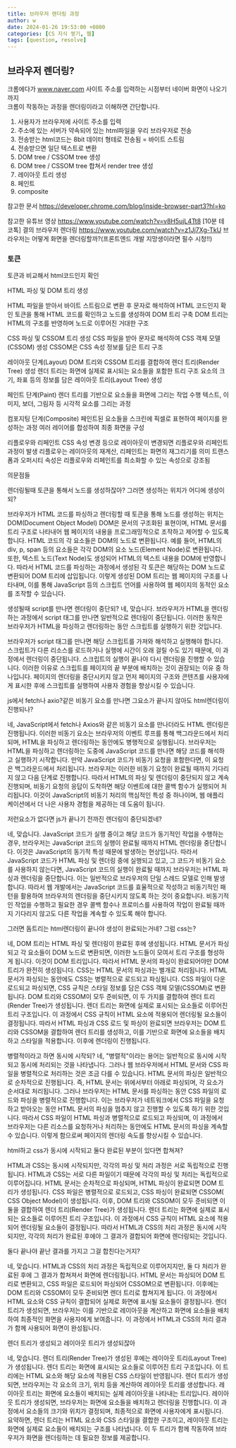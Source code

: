 ```yaml
---
title: 브라우저 렌더링 과정
author: w
date: 2024-01-26 19:53:00 +0800
categories: [CS 지식 쌓기, 웹]
tags: [question, resolve]
---
```


## 브라우저 렌더링?

크롬에다가 www.naver.com 사이트 주소를 입력하는 시점부터 네이버 화면이 나오기까지<br>
크롬이 작동하는 과정을 렌더링이라고 이해하면 간단합니다.

1. 사용자가 브라우저에 사이트 주소를 입력
2. 주소에 있는 서버가 약속되어 있는 html파일을 우리 브라우저로 전송
3. 전송받는 html코드는 8bit 데이터 형테로 전송됨 = 바이트 스트림
4. 전송받으면 일단 텍스트로 변환
5. DOM tree / CSSOM tree 생성
6. DOM tree / CSSOM tree 합쳐서 render tree 생성
7. 레이아웃 트리 생성
8. 페인트
9. composite

참고한 문서
https://developer.chrome.com/blog/inside-browser-part3?hl=ko

참고한 유튜브 영상
https://www.youtube.com/watch?v=v8H5ujL4Tt8 [10분 테코톡] 결의 브라우저 렌더링
https://www.youtube.com/watch?v=z1Jj7Xg-TkU 브라우저는 어떻게 화면을 렌더링할까?(프론트엔드 개발 지망생이라면 필수 시청!!)

### 토큰
토큰과 비교해서 html코드인지 확인


HTML 파싱 및 DOM 트리 생성

HTML 파일을 받아서 바이트 스트림으로 변환 후 문자로 해석하여 HTML 코드인지 확인
토큰을 통해 HTML 코드를 확인하고 노드를 생성하여 DOM 트리 구축
DOM 트리는 HTML의 구조를 반영하며 노드로 이루어진 거대한 구조

CSS 파싱 및 CSSOM 트리 생성
CSS 파일을 받아 문자로 해석하여 CSS 객체 모델(CSSOM) 생성
CSSOM은 CSS 속성 정보를 담은 트리 구조

레이아웃 단계(Layout)
DOM 트리와 CSSOM 트리를 결합하여 렌더 트리(Render Tree) 생성
렌더 트리는 화면에 실제로 표시되는 요소들을 포함한 트리 구조
요소의 크기, 좌표 등의 정보를 담은 레이아웃 트리(Layout Tree) 생성

페인트 단계(Paint)
렌더 트리를 기반으로 요소들을 화면에 그리는 작업 수행
텍스트, 이미지, 보더, 그림자 등 시각적 요소를 그리는 과정

컴포지팅 단계(Composite)
페인트된 요소들을 스크린에 픽셀로 표현하여 페이지를 완성하는 과정
여러 레이어를 합성하여 최종 화면을 구성

리플로우와 리페인트
CSS 속성 변경 등으로 레이아웃이 변경되면 리플로우와 리페인트 과정이 발생
리플로우는 레이아웃의 재계산, 리페인트는 화면의 재그리기를 의미
트랜스폼과 오퍼시티 속성은 리플로우와 리페인트를 최소화할 수 있는 속성으로 강조됨


의문점들

렌더링될때 토큰을 통해서 노드를 생성하잖아? 그러면 생성하는 위치가 어디에 생성이되? 

브라우저가 HTML 코드를 파싱하고 렌더링할 때 토큰을 통해 노드를 생성하는 위치는 DOM(Document Object Model)
DOM은 문서의 구조화된 표현이며, HTML 문서를 트리 구조로 나타내어 웹 페이지의 내용을 프로그래밍적으로 조작하고 제어할 수 있도록 합니다.
HTML 코드의 각 요소들은 DOM의 노드로 변환됩니다. 예를 들어, HTML의 div, p, span 등의 요소들은 각각 DOM의 요소 노드(Element Node)로 변환됩니다. 또한, 텍스트 노드(Text Node)도 생성되어 HTML의 텍스트 내용을 DOM에 반영합니다.
따라서 HTML 코드를 파싱하는 과정에서 생성된 각 토큰은 해당하는 DOM 노드로 변환되어 DOM 트리에 삽입됩니다. 이렇게 생성된 DOM 트리는 웹 페이지의 구조를 나타내며, 이를 통해 JavaScript 등의 스크립트 언어를 사용하여 웹 페이지의 동적인 요소를 조작할 수 있습니다.

생성될때 script를 만나면 렌더링이 중단되?
네, 맞습니다. 브라우저가 HTML을 렌더링하는 과정에서 script
태그를 만나면 일반적으로 렌더링이 중단됩니다. 이러한 동작은 브라우저가 HTML을 파싱하고 렌더링하는 동안 스크립트를 실행하기 위한 것입니다.

브라우저가 script
태그를 만나면 해당 스크립트를 가져와 해석하고 실행해야 합니다. 스크립트가 다른 리소스를 로드하거나 실행에 시간이 오래 걸릴 수도 있기 때문에, 이 과정에서 렌더링이 중단됩니다. 스크립트의 실행이 끝나야 다시 렌더링을 진행할 수 있습니다.
이러한 이유로 스크립트를 페이지의 끝 부분에 배치하는 것이 권장되는 이유 중 하나입니다. 페이지의 렌더링을 중단시키지 않고 먼저 페이지의 구조와 콘텐츠를 사용자에게 표시한 후에 스크립트를 실행하여 사용자 경험을 향상시킬 수 있습니다.

js에서 fetch나 axio?같은 비동기 요소를 만나면 그요소가 끝나지 않아도 html렌더링이 진행되나?

네, JavaScript에서 fetch나 Axios와 같은 비동기 요소를 만나더라도 HTML 렌더링은 진행됩니다. 이러한 비동기 요소는 브라우저의 이벤트 루프를 통해 백그라운드에서 처리되며, HTML을 파싱하고 렌더링하는 동안에도 병행적으로 실행됩니다.
브라우저는 HTML을 파싱하고 렌더링하는 도중에 JavaScript 코드를 만나면 해당 코드를 해석하고 실행하기 시작합니다. 만약 JavaScript 코드가 비동기 요청을 포함한다면, 이 요청은 백그라운드에서 처리됩니다. 브라우저는 이러한 비동기 요청이 완료될 때까지 기다리지 않고 다음 단계로 진행합니다.
따라서 HTML의 파싱 및 렌더링이 중단되지 않고 계속 진행되며, 비동기 요청의 응답이 도착하면 해당 이벤트에 대한 콜백 함수가 실행되어 처리됩니다. 이것이 JavaScript의 비동기 처리의 핵심적인 특성 중 하나이며, 웹 애플리케이션에서 더 나은 사용자 경험을 제공하는 데 도움이 됩니다.

저런요소가 없다면 js가 끝나기 전까진 렌더링이 중단되겠네?

네, 맞습니다. JavaScript 코드가 실행 중이고 해당 코드가 동기적인 작업을 수행하는 경우, 브라우저는 JavaScript 코드의 실행이 완료될 때까지 HTML 렌더링을 중단합니다. 이것은 JavaScript의 동기적 특성 때문에 발생하는 현상입니다.
따라서 JavaScript 코드가 HTML 파싱 및 렌더링 중에 실행되고 있고, 그 코드가 비동기 요소를 사용하지 않는다면, JavaScript 코드의 실행이 완료될 때까지 브라우저는 HTML 파싱과 렌더링을 중단합니다. 이는 일반적으로 브라우저의 단일 스레드 모델로 인해 발생합니다.
따라서 웹 개발에서는 JavaScript 코드를 효율적으로 작성하고 비동기적인 패턴을 활용하여 브라우저의 렌더링을 중단시키지 않도록 하는 것이 중요합니다. 비동기적인 작업을 수행하고 필요한 경우 콜백 함수나 프로미스를 사용하여 작업이 완료될 때까지 기다리지 않고도 다른 작업을 계속할 수 있도록 해야 합니다.


그러면 돔트리는 html렌더링이 끝나야 생성이 완료되는거네? 그럼 css는?

네, DOM 트리는 HTML 파싱 및 렌더링이 완료된 후에 생성됩니다. HTML 문서가 파싱되고 각 요소들이 DOM 노드로 변환되면, 이러한 노드들이 모여서 트리 구조를 형성하게 됩니다. 이것이 DOM 트리입니다. 따라서 HTML 문서의 파싱이 완료되어야만 DOM 트리가 완전히 생성됩니다.
CSS는 HTML 문서의 파싱과는 별개로 처리됩니다. HTML 문서가 파싱되는 동안에도 CSS는 병렬적으로 로드되고 파싱됩니다. CSS 파일이 다운로드되고 파싱되면, CSS 규칙은 스타일 정보를 담은 CSS 객체 모델(CSSOM)로 변환됩니다.
DOM 트리와 CSSOM이 모두 준비되면, 이 두 가지를 결합하여 렌더 트리(Render Tree)가 생성됩니다. 렌더 트리는 화면에 실제로 표시되는 요소들로 이루어진 트리 구조입니다. 이 과정에서 CSS 규칙이 HTML 요소에 적용되어 렌더링될 요소들이 결정됩니다.
따라서 HTML 파싱과 CSS 로드 및 파싱이 완료되면 브라우저는 DOM 트리와 CSSOM을 결합하여 렌더 트리를 생성하고, 이를 기반으로 화면에 요소들을 배치하고 스타일을 적용합니다. 이후에 렌더링이 진행됩니다.

병렬적이라고 하면 동시에 시작되?
네, "병렬적"이라는 용어는 일반적으로 동시에 시작되고 동시에 처리되는 것을 나타냅니다. 그러나 웹 브라우저에서 HTML 문서와 CSS 파일을 병렬적으로 처리하는 것은 조금 다를 수 있습니다.
HTML 문서의 파싱은 일반적으로 순차적으로 진행됩니다. 즉, HTML 문서는 위에서부터 아래로 파싱되며, 각 요소가 순서대로 처리됩니다. 그러나 브라우저는 HTML 문서를 파싱하는 동안 CSS 파일의 로드와 파싱을 병렬적으로 진행합니다. 이는 브라우저가 네트워크에서 CSS 파일을 요청하고 받아오는 동안 HTML 문서의 파싱을 멈추지 않고 진행할 수 있도록 하기 위한 것입니다.
따라서 CSS 파일이 HTML 파싱과 병렬적으로 로드되고 파싱되며, 이 과정에서 브라우저는 다른 리소스를 요청하거나 처리하는 동안에도 HTML 문서의 파싱을 계속할 수 있습니다. 이렇게 함으로써 페이지의 렌더링 속도를 향상시킬 수 있습니다.

html하고 css가 동시에 시작되고 둘다 완료된 부분이 있다면 합쳐져?

HTML과 CSS는 동시에 시작되지만, 각각의 파싱 및 처리 과정은 서로 독립적으로 진행됩니다. HTML과 CSS는 서로 다른 파일이기 때문에 각각의 파싱 및 처리는 독립적으로 이루어집니다.
HTML 문서는 순차적으로 파싱되며, HTML 파싱이 완료되면 DOM 트리가 생성됩니다. CSS 파일은 병렬적으로 로드되고, CSS 파싱이 완료되면 CSSOM( CSS Object Model)이 생성됩니다.
이후, DOM 트리와 CSSOM이 모두 준비되면 이 둘을 결합하여 렌더 트리(Render Tree)가 생성됩니다. 렌더 트리는 화면에 실제로 표시되는 요소들로 이루어진 트리 구조입니다. 이 과정에서 CSS 규칙이 HTML 요소에 적용되어 렌더링될 요소들이 결정됩니다.
따라서 HTML과 CSS의 처리 과정은 동시에 시작되지만, 각각의 처리가 완료된 후에야 그 결과가 결합되어 화면에 렌더링되는 것입니다.

둘다 끝나야 끝난 결과를 가지고 그걸 합친다는거지?

네, 맞습니다. HTML과 CSS의 처리 과정은 독립적으로 이루어지지만, 둘 다 처리가 완료된 후에 그 결과가 합쳐져서 화면에 렌더링됩니다.
HTML 문서는 파싱되어 DOM 트리로 변환되고, CSS 파일은 로드되어 파싱되어 CSSOM으로 변환됩니다. 이후에는 DOM 트리와 CSSOM이 모두 준비되면 렌더 트리로 합쳐지게 됩니다. 이 과정에서 HTML 요소와 CSS 규칙이 결합되어 실제로 화면에 표시될 요소들이 결정됩니다.
렌더 트리가 생성되면, 브라우저는 이를 기반으로 레이아웃을 계산하고 화면에 요소들을 배치하여 최종적인 화면을 사용자에게 보여줍니다. 이 과정에서 HTML과 CSS의 처리 결과가 함께 사용되어 화면이 완성됩니다.

렌더 트리가 생성되고 레이아웃 트리가 생성되잖아 

네, 맞습니다. 렌더 트리(Render Tree)가 생성된 후에는 레이아웃 트리(Layout Tree)가 생성됩니다.
렌더 트리는 화면에 표시되는 요소들로 이루어진 트리 구조입니다. 이 트리에는 HTML 요소와 해당 요소에 적용된 CSS 스타일이 반영됩니다.
렌더 트리가 생성되면, 브라우저는 각 요소의 크기, 위치 등을 계산하여 레이아웃 트리를 생성합니다. 레이아웃 트리는 화면에 요소들이 배치되는 실제 레이아웃을 나타내는 트리입니다.
레이아웃 트리가 생성되면, 브라우저는 화면에 요소들을 배치하고 렌더링을 진행합니다. 이 과정에서 요소들의 크기와 위치가 결정되며, 최종적으로 화면에 사용자에게 표시됩니다.
요약하면, 렌더 트리는 HTML 요소와 CSS 스타일을 결합한 구조이고, 레이아웃 트리는 화면에 실제로 요소들이 배치되는 구조를 나타냅니다. 이 두 트리가 함께 작동하여 브라우저가 화면을 렌더링하는 데 필요한 정보를 제공합니다.